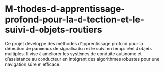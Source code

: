 # M-thodes-d-apprentissage-profond-pour-la-d-tection-et-le-suivi-d-objets-routiers
Ce projet développe des méthodes d’apprentissage profond pour la détection de panneaux de signalisation et le suivi en temps réel d’objets multiples. Il vise à améliorer les systèmes de conduite autonome et d’assistance au conducteur en intégrant des algorithmes robustes pour une navigation sûre et efficace.

